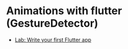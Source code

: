 # Animations with flutter (GestureDetector)

- [Lab: Write your first Flutter app](https://ouzaniabdraouf.medium.com/flutter-everything-you-want-to-know-about-gesturedetector-60cf8b8279a2)



